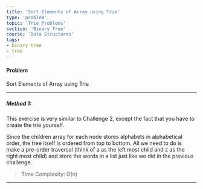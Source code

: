```yaml
---
title: 'Sort Elements of Array using Trie'
type: 'problem'
topic: 'Trie Problems'
section: 'Binary Tree'
course: 'Data Structures'
tags:
- binary tree
- tree
---
```

#### Problem
Sort Elements of Array using Trie

---
##### Method 1: 
This exercise is very similar to Challenge 2, except the fact that you have to create the trie yourself.

Since the children array for each node stores alphabets in alphabetical order, the tree itself is ordered from top to bottom. All we need to do is make a pre-order traversal (think of a as the left most child and z as the right most child) and store the words in a list just like we did in the previous challenge.

> Time Complexity: O(n)



---